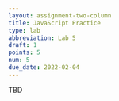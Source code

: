 ```yaml
---
layout: assignment-two-column
title: JavaScript Practice
type: lab
abbreviation: Lab 5
draft: 1
points: 5
num: 5
due_date: 2022-02-04
---
```

TBD